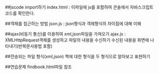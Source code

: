 ##jscode import하기
index.html : 이파일에 js를 포함하여 콘솔에서 자바스크립트 코드를 확인한다.

##객체를 접근하는 방법 
json.js : json형식과 객체형식의 차이점에 대해 이해

##ajax(비동기 통신)를 이용하여 xml,json파일을 가져오기
ajax.js : XMLHttpRequest객체를 생성하고 파일의 내용을 수신하기
수신된 내용을 화면에 나타내기(반복문사용법 포함)

##전송되는 파일 형식(xml,json)
책에 대한 형식을 두 형식으로 알아보고 표현하기

##연습문제
findbook.html파일 참조



